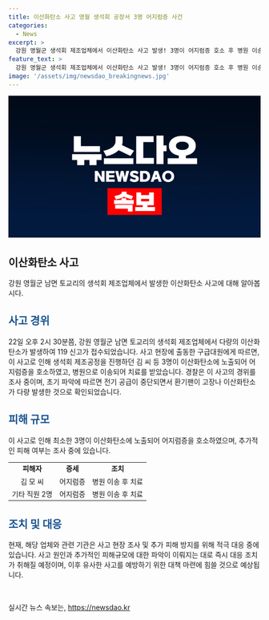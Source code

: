```yaml
---
title: 이산화탄소 사고 영월 생석회 공장서 3명 어지럼증 사건
categories:
  - News
excerpt: >
  강원 영월군 생석회 제조업체에서 이산화탄소 사고 발생! 3명이 어지럼증 호소 후 병원 이송. 작업 중 환기팬 고장으로 사고 발생한 것으로 추정, 경찰 조사 중. (사진=)
feature_text: >
  강원 영월군 생석회 제조업체에서 이산화탄소 사고 발생! 3명이 어지럼증 호소 후 병원 이송. 작업 중 환기팬 고장으로 사고 발생한 것으로 추정, 경찰 조사 중. (사진=)
image: '/assets/img/newsdao_breakingnews.jpg'
---
```


<p><img src="/assets/img/newsdao_breakingnews.jpg" alt="pcversion 속보" /></p>

<h2 data-ke-size="size26">이산화탄소 사고</h2>

<p data-ke-size="size16">강원 영월군 남면 토교리의 생석회 제조업체에서 발생한 이산화탄소 사고에 대해 알아봅시다.</p>

<h2><b><span style="color: #1a5490;">사고 경위</span></b></h2>

<p data-ke-size="size16">22일 오후 2시 30분쯤, 강원 영월군 남면 토교리의 생석회 제조업체에서 다량의 이산화탄소가 발생하여 119 신고가 접수되었습니다. 사고 현장에 출동한 구급대원에게 따르면, 이 사고로 인해 생석회 제조공정을 진행하던 김 씨 등 3명이 이산화탄소에 노출되어 어지럼증을 호소하였고, 병원으로 이송되어 치료를 받았습니다. 경찰은 이 사고의 경위를 조사 중이며, 초기 파악에 따르면 전기 공급이 중단되면서 환기팬이 고장나 이산화탄소가 다량 발생한 것으로 확인되었습니다.</p>

<h2><b><span style="color: #1a5490;">피해 규모</span></b></h2>

<p data-ke-size="size16">이 사고로 인해 최소한 3명이 이산화탄소에 노출되어 어지럼증을 호소하였으며, 추가적인 피해 여부는 조사 중에 있습니다.</p>

<table>
    <tbody>
        <tr>
            <td style="text-align: center; height: 17px;"><b>피해자</b></td>
            <td style="text-align: center; height: 17px;"><b>증세</b></td>
            <td style="text-align: center; height: 17px;"><b>조치</b></td>
        </tr>
        <tr>
            <td style="text-align: center; height: 17px;">김 모 씨</td>
            <td style="text-align: center; height: 17px;">어지럼증</td>
            <td style="text-align: center; height: 17px;">병원 이송 후 치료</td>
        </tr>
        <tr>
            <td style="text-align: center; height: 17px;">기타 직원 2명</td>
            <td style="text-align: center; height: 17px;">어지럼증</td>
            <td style="text-align: center; height: 17px;">병원 이송 후 치료</td>
        </tr>
    </tbody>
</table>

<h2><b><span style="color: #1a5490;">조치 및 대응</span></b></h2>

<p data-ke-size="size16">현재, 해당 업체와 관련 기관은 사고 현장 조사 및 추가 피해 방지를 위해 적극 대응 중에 있습니다. 사고 원인과 추가적인 피해규모에 대한 파악이 이뤄지는 대로 즉시 대응 조치가 취해질 예정이며, 이후 유사한 사고를 예방하기 위한 대책 마련에 힘쓸 것으로 예상됩니다.</p>

<p data-ke-size="size16">&nbsp;</p>
실시간 뉴스 속보는, <a href="https://newsdao.kr" rel="dofollow">https://newsdao.kr</a>


